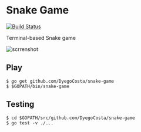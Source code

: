 # Snake Game

[![Build Status](https://travis-ci.org/DyegoCosta/snake-game.svg?branch=master)](https://travis-ci.org/DyegoCosta/snake-game)

Terminal-based Snake game

![scrrenshot](https://photos-3.dropbox.com/t/2/AABWpe_5dSM7-n39aCwBtJvFRERBBuD6UcRdRrURE-pUKg/12/45613186/png/32x32/3/1450677600/0/2/Screenshot%202015-12-20%2023.30.09.png/EMXw9yIYpK4EIAIoAg/-qWtNO0z-z0JFwSrauprk5F9OZYkvmpn43imoZyC3Dw?size_mode=3&size=1280x960)

## Play

```
$ go get github.com/DyegoCosta/snake-game
$ $GOPATH/bin/snake-game
```

## Testing

```
$ cd $GOPATH/src/github.com/DyegoCosta/snake-game
$ go test -v ./...
```

